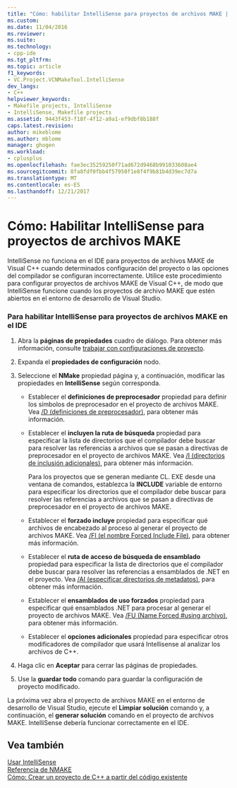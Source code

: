 ```yaml
---
title: "Cómo: habilitar IntelliSense para proyectos de archivos MAKE | Documentos de Microsoft"
ms.custom: 
ms.date: 11/04/2016
ms.reviewer: 
ms.suite: 
ms.technology:
- cpp-ide
ms.tgt_pltfrm: 
ms.topic: article
f1_keywords:
- VC.Project.VCNMakeTool.IntelliSense
dev_langs:
- C++
helpviewer_keywords:
- Makefile projects, IntelliSense
- IntelliSense, Makefile projects
ms.assetid: 9443f453-f18f-4f12-a9a1-ef9dbf8b188f
caps.latest.revision: 
author: mikeblome
ms.author: mblome
manager: ghogen
ms.workload:
- cplusplus
ms.openlocfilehash: fae3ec35259250f71ad672d9468b991033608ae4
ms.sourcegitcommit: 8fa8fdf0fbb4f57950f1e8f4f9b81b4d39ec7d7a
ms.translationtype: MT
ms.contentlocale: es-ES
ms.lasthandoff: 12/21/2017
---
```

# <a name="how-to-enable-intellisense-for-makefile-projects"></a>Cómo: Habilitar IntelliSense para proyectos de archivos MAKE
IntelliSense no funciona en el IDE para proyectos de archivos MAKE de Visual C++ cuando determinados configuración del proyecto o las opciones del compilador se configuran incorrectamente. Utilice este procedimiento para configurar proyectos de archivos MAKE de Visual C++, de modo que IntelliSense funcione cuando los proyectos de archivo MAKE que estén abiertos en el entorno de desarrollo de Visual Studio.  
  
### <a name="to-enable-intellisense-for-makefile-projects-in-the-ide"></a>Para habilitar IntelliSense para proyectos de archivos MAKE en el IDE  
  
1.  Abra la **páginas de propiedades** cuadro de diálogo. Para obtener más información, consulte [trabajar con configuraciones de proyecto](../ide/working-with-project-properties.md).  
  
2.  Expanda el **propiedades de configuración** nodo.  
  
3.  Seleccione el **NMake** propiedad página y, a continuación, modificar las propiedades en **IntelliSense** según corresponda.  
  
    -   Establecer el **definiciones de preprocesador** propiedad para definir los símbolos de preprocesador en el proyecto de archivos MAKE. Vea [/D (definiciones de preprocesador)](../build/reference/d-preprocessor-definitions.md), para obtener más información.  
  
    -   Establecer el **incluyen la ruta de búsqueda** propiedad para especificar la lista de directorios que el compilador debe buscar para resolver las referencias a archivos que se pasan a directivas de preprocesador en el proyecto de archivos MAKE. Vea [/I (directorios de inclusión adicionales)](../build/reference/i-additional-include-directories.md), para obtener más información.  
  
         Para los proyectos que se generan mediante CL. EXE desde una ventana de comandos, establezca la **INCLUDE** variable de entorno para especificar los directorios que el compilador debe buscar para resolver las referencias a archivos que se pasan a directivas de preprocesador en el proyecto de archivos MAKE.  
  
    -   Establecer el **forzado incluye** propiedad para especificar qué archivos de encabezado al proceso al generar el proyecto de archivos MAKE. Vea [/FI (el nombre Forced Include File)](../build/reference/fi-name-forced-include-file.md), para obtener más información.  
  
    -   Establecer el **ruta de acceso de búsqueda de ensamblado** propiedad para especificar la lista de directorios que el compilador debe buscar para resolver las referencias a ensamblados de .NET en el proyecto. Vea [/AI (especificar directorios de metadatos)](../build/reference/ai-specify-metadata-directories.md), para obtener más información.  
  
    -   Establecer el **ensamblados de uso forzados** propiedad para especificar qué ensamblados .NET para procesar al generar el proyecto de archivos MAKE. Vea [/FU (Name Forced #using archivo)](../build/reference/fu-name-forced-hash-using-file.md), para obtener más información.  
  
    -   Establecer el **opciones adicionales** propiedad para especificar otros modificadores de compilador que usará Intellisense al analizar los archivos de C++.  
  
4.  Haga clic en **Aceptar** para cerrar las páginas de propiedades.  
  
5.  Use la **guardar todo** comando para guardar la configuración de proyecto modificado.  
  
 La próxima vez abra el proyecto de archivos MAKE en el entorno de desarrollo de Visual Studio, ejecute el **Limpiar solución** comando y, a continuación, el **generar solución** comando en el proyecto de archivos MAKE. IntelliSense debería funcionar correctamente en el IDE.  
  
## <a name="see-also"></a>Vea también  
 [Usar IntelliSense](/visualstudio/ide/using-intellisense)   
 [Referencia de NMAKE](../build/nmake-reference.md)   
 [Cómo: Crear un proyecto de C++ a partir del código existente](../ide/how-to-create-a-cpp-project-from-existing-code.md)